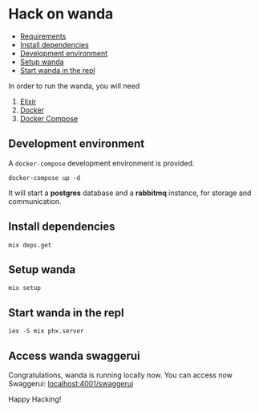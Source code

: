 # Hack on wanda

- [Requirements](#requirements)
- [Install dependencies](#install-dependencies)
- [Development environment](#development-environment)
- [Setup wanda](#setup-wanda)
- [Start wanda in the repl](#start-wanda-in-the-repl)

In order to run the wanda, you will need

1. [Elixir](https://elixir-lang.org/)
2. [Docker](https://docs.docker.com/get-docker/)
3. [Docker Compose](https://docs.docker.com/compose/install/)

## Development environment

A `docker-compose` development environment is provided.

```
docker-compose up -d
```

It will start a **postgres** database and a **rabbitmq** instance, for storage and communication.

## Install dependencies

```
mix deps.get
```

## Setup wanda

```
mix setup
```

## Start wanda in the repl

```
iex -S mix phx.server
```

## Access wanda swaggerui

Congratulations, wanda is running locally now.
You can access now Swaggerui: [localhost:4001/swaggerui](http://localhost:4001/swaggerui)

Happy Hacking!

